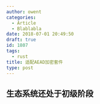 ```yaml
---
author: owent
categories:
  - Article
  - Blablabla
date: 2018-07-01 20:49:50
draft: true
id: 1807
tags: 
  - rust
title: 适配AEAD加密套件
type: post
---
```


生态系统还处于初级阶段
-----------------------

[1]: https://en.wikipedia.org/wiki/Authenticated_encryption